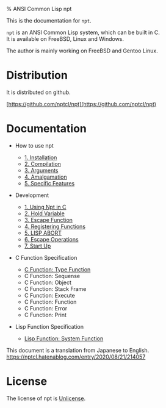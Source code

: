 % ANSI Common Lisp npt

This is the documentation for `npt`.  

`npt` is an ANSI Common Lisp system, which can be built in C.  
It is available on FreeBSD, Linux and Windows.

The author is mainly working on FreeBSD and Gentoo Linux.


# Distribution

It is distributed on github.

[https://github.com/nptcl/npt](https://github.com/nptcl/npt)


# Documentation

- How to use npt
  - [1. Installation](A1_Install.html)
  - [2. Compilation](A2_Compilation.html)
  - [3. Arguments](A3_Arguments.html)
  - [4. Amalgamation](A4_Amalgamation.html)
  - [5. Specific Features](A5_Features.html)

- Development
  - [1. Using Npt in C](B1_Using.html)
  - [2. Hold Variable](B2_Hold.html)
  - [3. Escape Function](B3_Escape.html)
  - [4. Registering Functions](B4_Registering.html)
  - [5. LISP ABORT](B5_Abort.html)
  - [6. Escape Operations](B6_Operations.html)
  - [7. Start Up](B7_StartUp.html)

- C Function Specification
  - [C Function: Type Function](C1_Type.html)
  - C Function: Sequense
  - C Function: Object
  - C Function: Stack Frame
  - C Function: Execute
  - C Function: Function
  - C Function: Error
  - C Function: Print

- Lisp Function Specification
  - [Lisp Function: System Function](D1_System.html)


This document is a translation from Japanese to English.  
https://nptcl.hatenablog.com/entry/2020/08/21/214057


# License

The license of npt is [Unlicense](https://unlicense.org/).  
